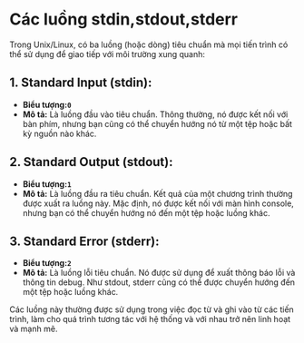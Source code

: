 # Các luồng stdin,stdout,stderr
Trong Unix/Linux, có ba luồng (hoặc dòng) tiêu chuẩn mà mọi tiến trình có thể sử dụng để giao tiếp với môi trường xung quanh:

## 1. Standard Input (stdin):
- **Biểu tượng:`0`** 
- **Mô tả:** Là luồng đầu vào tiêu chuẩn. Thông thường, nó được kết nối với bàn phím, nhưng bạn cũng có thể chuyển hướng nó từ một tệp hoặc bất kỳ nguồn nào khác.
## 2. Standard Output (stdout):
- **Biểu tượng:`1`** 
- **Mô tả:** Là luồng đầu ra tiêu chuẩn. Kết quả của một chương trình thường được xuất ra luồng này. Mặc định, nó được kết nối với màn hình console, nhưng bạn có thể chuyển hướng nó đến một tệp hoặc luồng khác.
## 3. Standard Error (stderr):
- **Biểu tượng:`2`**
- **Mô tả:** Là luồng lỗi tiêu chuẩn. Nó được sử dụng để xuất thông báo lỗi và thông tin debug. Như stdout, stderr cũng có thể được chuyển hướng đến một tệp hoặc luồng khác.

Các luồng này thường được sử dụng trong việc đọc từ và ghi vào từ các tiến trình, làm cho quá trình tương tác với hệ thống và với nhau trở nên linh hoạt và mạnh mẽ.
